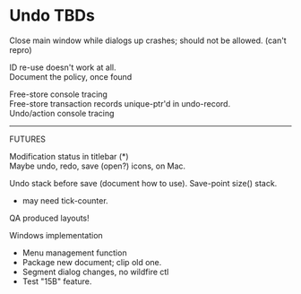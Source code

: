# Undo TBDs

Close main window while dialogs up crashes; should not be allowed.
(can't repro)

ID re-use doesn't work at all.  
Document the policy, once found   

Free-store console tracing  
Free-store transaction records unique-ptr'd in undo-record.  
Undo/action console tracing

________
FUTURES

Modification status in titlebar (*)  
Maybe undo, redo, save (open?) icons, on Mac.    

Undo stack before save (document how to use).  Save-point size() stack.
- may need tick-counter.  

QA produced layouts!

Windows implementation  
- Menu management function 
- Package new document; clip old one.
- Segment dialog changes, no wildfire ctl
- Test "15B" feature.

